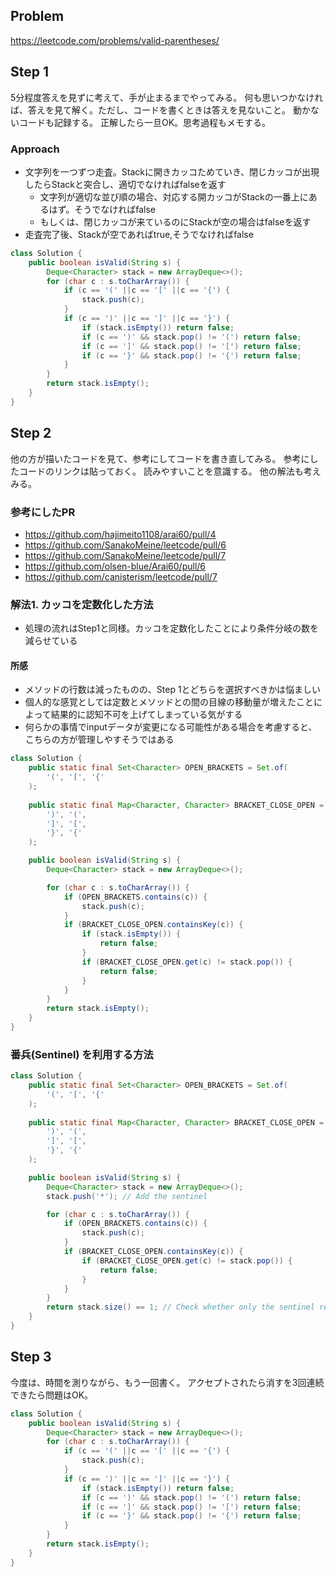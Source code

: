## Problem
https://leetcode.com/problems/valid-parentheses/

## Step 1
5分程度答えを見ずに考えて、手が止まるまでやってみる。
何も思いつかなければ、答えを見て解く。ただし、コードを書くときは答えを見ないこと。
動かないコードも記録する。
正解したら一旦OK。思考過程もメモする。

### Approach
* 文字列を一つずつ走査。Stackに開きカッコためていき、閉じカッコが出現したらStackと突合し、適切でなければfalseを返す
    * 文字列が適切な並び順の場合、対応する開カッコがStackの一番上にあるはず。そうでなければfalse
    * もしくは、閉じカッコが来ているのにStackが空の場合はfalseを返す
* 走査完了後、Stackが空であればtrue,そうでなければfalse

```java
class Solution {
    public boolean isValid(String s) {
        Deque<Character> stack = new ArrayDeque<>();
        for (char c : s.toCharArray()) {
            if (c == '(' ||c == '[' ||c == '{') {
                stack.push(c);
            }
            if (c == ')' ||c == ']' ||c == '}') {
                if (stack.isEmpty()) return false;
                if (c == ')' && stack.pop() != '(') return false; 
                if (c == ']' && stack.pop() != '[') return false; 
                if (c == '}' && stack.pop() != '{') return false; 
            }
        }
        return stack.isEmpty();
    }
}
```

## Step 2
他の方が描いたコードを見て、参考にしてコードを書き直してみる。
参考にしたコードのリンクは貼っておく。
読みやすいことを意識する。
他の解法も考えみる。

### 参考にしたPR
* https://github.com/hajimeito1108/arai60/pull/4
* https://github.com/SanakoMeine/leetcode/pull/6
* https://github.com/SanakoMeine/leetcode/pull/7
* https://github.com/olsen-blue/Arai60/pull/6
* https://github.com/canisterism/leetcode/pull/7



### 解法1. カッコを定数化した方法
* 処理の流れはStep1と同様。カッコを定数化したことにより条件分岐の数を減らせている

#### 所感
* メソッドの行数は減ったものの、Step 1とどちらを選択すべきかは悩ましい
* 個人的な感覚としては定数とメソッドとの間の目線の移動量が増えたことによって結果的に認知不可を上げてしまっている気がする
* 何らかの事情でinputデータが変更になる可能性がある場合を考慮すると、こちらの方が管理しやすそうではある

```java
class Solution {
    public static final Set<Character> OPEN_BRACKETS = Set.of(
        '(', '[', '{'
    );
    
    public static final Map<Character, Character> BRACKET_CLOSE_OPEN = Map.of(
        ')', '(', 
        ']', '[', 
        '}', '{'
    );

    public boolean isValid(String s) {
        Deque<Character> stack = new ArrayDeque<>();

        for (char c : s.toCharArray()) {
            if (OPEN_BRACKETS.contains(c)) {
                stack.push(c);
            }
            if (BRACKET_CLOSE_OPEN.containsKey(c)) {
                if (stack.isEmpty()) {
                    return false;
                }
                if (BRACKET_CLOSE_OPEN.get(c) != stack.pop()) {
                    return false;
                }
            }
        }
        return stack.isEmpty();
    }
}
```

### 番兵(Sentinel) を利用する方法


```java
class Solution {
    public static final Set<Character> OPEN_BRACKETS = Set.of(
        '(', '[', '{'
    );
    
    public static final Map<Character, Character> BRACKET_CLOSE_OPEN = Map.of(
        ')', '(', 
        ']', '[', 
        '}', '{'
    );

    public boolean isValid(String s) {
        Deque<Character> stack = new ArrayDeque<>();
        stack.push('*'); // Add the sentinel

        for (char c : s.toCharArray()) {
            if (OPEN_BRACKETS.contains(c)) {
                stack.push(c);
            }
            if (BRACKET_CLOSE_OPEN.containsKey(c)) {
                if (BRACKET_CLOSE_OPEN.get(c) != stack.pop()) {
                    return false;
                }
            }
        }
        return stack.size() == 1; // Check whether only the sentinel remains
    }
}
```

## Step 3
今度は、時間を測りながら、もう一回書く。
アクセプトされたら消すを3回連続できたら問題はOK。

```java
class Solution {
    public boolean isValid(String s) {
        Deque<Character> stack = new ArrayDeque<>();
        for (char c : s.toCharArray()) {
            if (c == '(' ||c == '[' ||c == '{') {
                stack.push(c);
            }
            if (c == ')' ||c == ']' ||c == '}') {
                if (stack.isEmpty()) return false;
                if (c == ')' && stack.pop() != '(') return false; 
                if (c == ']' && stack.pop() != '[') return false; 
                if (c == '}' && stack.pop() != '{') return false; 
            }
        }
        return stack.isEmpty();
    }
}
```
